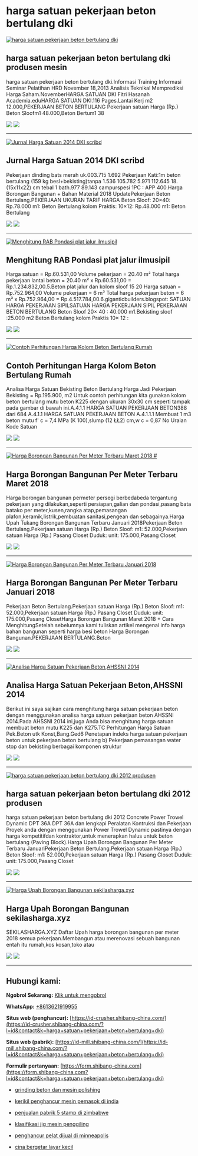 # harga satuan pekerjaan beton bertulang dki

<a href="https://swt.shibang-china.com/?l=id&img&k=harga+satuan+pekerjaan+beton+bertulang+dki" target="_blank">![harga satuan pekerjaan beton bertulang dki](http://static.shibang-china.com/all-800x300/1435.jpg)</a>

## harga satuan pekerjaan beton bertulang dki produsen mesin
harga satuan pekerjaan beton bertulang dki.Informasi Training Informasi Seminar Pelatihan HRD November 18,2013 Analisis Teknikal Memprediksi Harga Saham.NovemberHARGA SATUAN DKI Fitri Hasanah Academia.eduHARGA SATUAN DKI.116 Pages.Lantai Kerj m2 12.000,PEKERJAAN BETON BERTULANG Pekerjaan satuan Harga (Rp.) Beton Sloofm1 48.000,Beton Bertum1 38


<a href="https://whatsapp.shibangsoft.com/WhatsApp.php" target="_blank" title="WhatsApp">![](http://static.shibang-china.com/icon/whatsapp.png)</a> <a href="https://swt.shibang-china.com/?l=id&icon&k=harga+satuan+pekerjaan+beton+bertulang+dki" target="_blank">![](http://static.shibang-china.com/icon/chat-id.png)</a>

---

<a href="https://swt.shibang-china.com/?l=id&img&k=harga+satuan+pekerjaan+beton+bertulang+dki" target="_blank">![Jurnal Harga Satuan 2014 DKI scribd](http://static.shibang-china.com/all-800x300/67.jpg)</a>

## Jurnal Harga Satuan 2014 DKI scribd
Pekerjaan dinding bats merah uk.003.715 1.692 Pekerjaan Kati:1m beton bertulang (159 kg besl+bekisting)tanpa 1.536 105.782 5.971 112.645 18.(15x11x22) cm tebal 1 bath.977 89.143 campurspesi 1PC : APP 400.Harga Borongan Bangunan + Bahan Material 2018 UpdatePekerjaan Beton Bertulang.PEKERJAAN UKURAN TARIF HARGA Beton Sloof: 20×40: Rp.78.000 m1: Beton Bertulang kolom Praktis: 10×12: Rp.48.000 m1: Beton Bertulang


<a href="https://whatsapp.shibangsoft.com/WhatsApp.php" target="_blank" title="WhatsApp">![](http://static.shibang-china.com/icon/whatsapp.png)</a> <a href="https://swt.shibang-china.com/?l=id&icon&k=harga+satuan+pekerjaan+beton+bertulang+dki" target="_blank">![](http://static.shibang-china.com/icon/chat-id.png)</a>

---

<a href="https://swt.shibang-china.com/?l=id&img&k=harga+satuan+pekerjaan+beton+bertulang+dki" target="_blank">![Menghitung RAB Pondasi plat jalur ilmusipil](http://static.shibang-china.com/all-800x300/712.jpg)</a>

## Menghitung RAB Pondasi plat jalur ilmusipil
Harga satuan = Rp.60.531,00 Volume pekerjaan = 20.40 m² Total harga pekerjaan lantai beton = 20.40 m² x Rp.60.531,00 = Rp.1.234.832,00.5.Beton plat jalur dan kolom sloof 15 20 Harga satuan = Rp.752.964,00 Volume pekerjaan = 6 m³ Total harga pekerjaan beton = 6 m³ x Rp.752.964,00 = Rp.4.517.784,00.6.giganticbuilders.blogspot: SATUAN HARGA PEKERJAAN SIPILSATUAN HARGA PEKERJAAN SIPIL PEKERJAAN BETON BERTULANG Beton Sloof 20× 40 : 40.000 m1.Bekisting sloof :25.000 m2 Beton Bertulang kolom Praktis 10× 12 :


<a href="https://whatsapp.shibangsoft.com/WhatsApp.php" target="_blank" title="WhatsApp">![](http://static.shibang-china.com/icon/whatsapp.png)</a> <a href="https://swt.shibang-china.com/?l=id&icon&k=harga+satuan+pekerjaan+beton+bertulang+dki" target="_blank">![](http://static.shibang-china.com/icon/chat-id.png)</a>

---

<a href="https://swt.shibang-china.com/?l=id&img&k=harga+satuan+pekerjaan+beton+bertulang+dki" target="_blank">![Contoh Perhitungan Harga Kolom Beton Bertulang Rumah](http://static.shibang-china.com/all-800x300/634.jpg)</a>

## Contoh Perhitungan Harga Kolom Beton Bertulang Rumah
Analisa Harga Satuan Bekisting Beton Bertulang Harga Jadi Pekerjaan Bekisting = Rp.195.900, m2 Untuk contoh perhitungan kita gunakan kolom beton bertulang mutu beton K225 dengan ukuran 30x30 cm seperti tampak pada gambar di bawah ini.A.4.1.1 HARGA SATUAN PEKERJAAN BETON388 dari 684 A.4.1.1 HARGA SATUAN PEKERJAAN BETON A.4.1.1.1 Membuat 1 m3 beton mutu f' c = 7,4 MPa (K 100),slump (12 ŁŁ2) cm,w c = 0,87 No Uraian Kode Satuan


<a href="https://whatsapp.shibangsoft.com/WhatsApp.php" target="_blank" title="WhatsApp">![](http://static.shibang-china.com/icon/whatsapp.png)</a> <a href="https://swt.shibang-china.com/?l=id&icon&k=harga+satuan+pekerjaan+beton+bertulang+dki" target="_blank">![](http://static.shibang-china.com/icon/chat-id.png)</a>

---

<a href="https://swt.shibang-china.com/?l=id&img&k=harga+satuan+pekerjaan+beton+bertulang+dki" target="_blank">![Harga Borongan Bangunan Per Meter Terbaru Maret 2018 #](http://static.shibang-china.com/all-800x300/922.jpg)</a>

## Harga Borongan Bangunan Per Meter Terbaru Maret 2018 #
Harga borongan bangunan permeter persegi berbedabeda tergantung pekerjaan yang dilakukan,seperti persiapan,galian dan pondasi,pasang bata batako per meter,kusen,rangka atap,pemasangan plafon,keramik,listrik,pembuatan sanitasi,pengean dan sebagainya.Harga Upah Tukang Borongan Bangunan Terbaru Januari 2018Pekerjaan Beton Bertulang.Pekerjaan satuan Harga (Rp.) Beton Sloof: m1: 52.000,Pekerjaan satuan Harga (Rp.) Pasang Closet Duduk: unit: 175.000,Pasang Closet


<a href="https://whatsapp.shibangsoft.com/WhatsApp.php" target="_blank" title="WhatsApp">![](http://static.shibang-china.com/icon/whatsapp.png)</a> <a href="https://swt.shibang-china.com/?l=id&icon&k=harga+satuan+pekerjaan+beton+bertulang+dki" target="_blank">![](http://static.shibang-china.com/icon/chat-id.png)</a>

---

<a href="https://swt.shibang-china.com/?l=id&img&k=harga+satuan+pekerjaan+beton+bertulang+dki" target="_blank">![Harga Borongan Bangunan Per Meter Terbaru Januari 2018](http://static.shibang-china.com/all-800x300/1024.jpg)</a>

## Harga Borongan Bangunan Per Meter Terbaru Januari 2018
Pekerjaan Beton Bertulang.Pekerjaan satuan Harga (Rp.) Beton Sloof: m1: 52.000,Pekerjaan satuan Harga (Rp.) Pasang Closet Duduk: unit: 175.000,Pasang ClosetHarga Borongan Bangunan Maret 2018 + Cara MenghitungSetelah sebelumnya kami tuliskan artikel mengenai info harga bahan bangunan seperti harga besi beton Harga Borongan Bangunan.PEKERJAAN BERTULANG.Beton


<a href="https://whatsapp.shibangsoft.com/WhatsApp.php" target="_blank" title="WhatsApp">![](http://static.shibang-china.com/icon/whatsapp.png)</a> <a href="https://swt.shibang-china.com/?l=id&icon&k=harga+satuan+pekerjaan+beton+bertulang+dki" target="_blank">![](http://static.shibang-china.com/icon/chat-id.png)</a>

---

<a href="https://swt.shibang-china.com/?l=id&img&k=harga+satuan+pekerjaan+beton+bertulang+dki" target="_blank">![Analisa Harga Satuan Pekerjaan Beton,AHSSNI 2014](http://static.shibang-china.com/all-800x300/333.jpg)</a>

## Analisa Harga Satuan Pekerjaan Beton,AHSSNI 2014
Berikut ini saya sajikan cara menghitung harga satuan pekerjaan beton dengan menggunakan analisa harga satuan pekerjaan beton AHSSNI 2014.Pada AHSSNI 2014 ini,juga Anda bisa menghitung harga satuan membuat beton mutu K225 dan K275.TC Perhitungan Harga Satuan Pek.Beton utk Konst,Bang.Ged6 Penetapan indeks harga satuan pekerjaan beton untuk pekerjaan beton bertulang b) Pekerjaan pemasangan water stop dan bekisting berbagai komponen struktur


<a href="https://whatsapp.shibangsoft.com/WhatsApp.php" target="_blank" title="WhatsApp">![](http://static.shibang-china.com/icon/whatsapp.png)</a> <a href="https://swt.shibang-china.com/?l=id&icon&k=harga+satuan+pekerjaan+beton+bertulang+dki" target="_blank">![](http://static.shibang-china.com/icon/chat-id.png)</a>

---

<a href="https://swt.shibang-china.com/?l=id&img&k=harga+satuan+pekerjaan+beton+bertulang+dki" target="_blank">![harga satuan pekerjaan beton bertulang dki 2012 produsen](http://static.shibang-china.com/all-800x300/1096.jpg)</a>

## harga satuan pekerjaan beton bertulang dki 2012 produsen
harga satuan pekerjaan beton bertulang dki 2012 Concrete Power Trowel Dynamic DPT 36A DPT 36A dan lengkapi Peralatan Kontruksi dan Pekerjaan Proyek anda dengan menggunakan Power Trowel Dynamic pastinya dengan harga kompetitifdan kontraktor,untuk menerapkan halus untuk beton bertulang (Paving Block).Harga Upah Borongan Bangunan Per Meter Terbaru JanuariPekerjaan Beton Bertulang.Pekerjaan satuan Harga (Rp.) Beton Sloof: m1: 52.000,Pekerjaan satuan Harga (Rp.) Pasang Closet Duduk: unit: 175.000,Pasang Closet


<a href="https://whatsapp.shibangsoft.com/WhatsApp.php" target="_blank" title="WhatsApp">![](http://static.shibang-china.com/icon/whatsapp.png)</a> <a href="https://swt.shibang-china.com/?l=id&icon&k=harga+satuan+pekerjaan+beton+bertulang+dki" target="_blank">![](http://static.shibang-china.com/icon/chat-id.png)</a>

---

<a href="https://swt.shibang-china.com/?l=id&img&k=harga+satuan+pekerjaan+beton+bertulang+dki" target="_blank">![Harga Upah Borongan Bangunan sekilasharga.xyz](http://static.shibang-china.com/all-800x300/1433.jpg)</a>

## Harga Upah Borongan Bangunan sekilasharga.xyz
SEKILASHARGA.XYZ Daftar Upah harga borongan bangunan per meter 2018 semua pekerjaan.Membangun atau merenovasi sebuah bangunan entah itu rumah,kos kosan,toko atau

<a href="https://whatsapp.shibangsoft.com/WhatsApp.php" target="_blank" title="WhatsApp">![](http://static.shibang-china.com/icon/whatsapp.png)</a> <a href="https://swt.shibang-china.com/?l=id&icon&k=harga+satuan+pekerjaan+beton+bertulang+dki" target="_blank">![](http://static.shibang-china.com/icon/chat-id.png)</a>

---
## Hubungi kami:

**Ngobrol Sekarang:** [Klik untuk mengobrol](https://swt.shibang-china.com?l=id&contact&k=harga+satuan+pekerjaan+beton+bertulang+dki)

**WhatsApp:**  [+8613621919955](https://whatsapp.shibangsoft.com/WhatsApp.php)

**Situs web (penghancur):** [https://id-crusher.shibang-china.com/](https://id-crusher.shibang-china.com/?l=id&contact&k=harga+satuan+pekerjaan+beton+bertulang+dki)

**Situs web (pabrik):** [https://id-mill.shibang-china.com/](https://id-mill.shibang-china.com/?l=id&contact&k=harga+satuan+pekerjaan+beton+bertulang+dki)

**Formulir pertanyaan:** [https://form.shibang-china.com](https://form.shibang-china.com?l=id&contact&k=harga+satuan+pekerjaan+beton+bertulang+dki)

* [grinding beton dan mesin polishing](../39/grinding%20beton%20dan%20mesin%20polishing.md)

* [kerikil penghancur mesin pemasok di india](../33/kerikil%20penghancur%20mesin%20pemasok%20di%20india.md)

* [penjualan pabrik 5 stamp di zimbabwe](../33/penjualan%20pabrik%205%20stamp%20di%20zimbabwe.md)

* [klasifikasi jig mesin penggiling](../40/klasifikasi%20jig%20mesin%20penggiling.md)

* [penghancur pelat dijual di minneapolis](../34/penghancur%20pelat%20dijual%20di%20minneapolis.md)

* [cina bergetar layar kecil](../32/cina%20bergetar%20layar%20kecil.md)